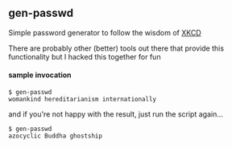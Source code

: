 ## gen-passwd

Simple password generator to follow the wisdom of [XKCD](http://xkcd.com/936/)

There are probably other (better) tools out there that provide this functionality
but I hacked this together for fun

#### sample invocation
```
$ gen-passwd
womankind hereditarianism internationally
```
and if you're not happy with the result, just run the script again...
```
$ gen-passwd
azocyclic Buddha ghostship
```
